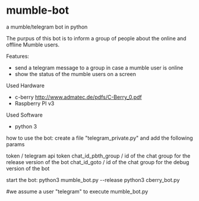 # mumble-bot
a mumble/telegram bot in python

The purpus of this bot is to inform a group of people about the online and offline Mumble users.

Features:
* send a telegram message to a group in case a mumble user is online
* show the status of the mumble users on a screen 

Used Hardware
* c-berry http://www.admatec.de/pdfs/C-Berry_0.pdf
* Raspberry PI v3

Used Software
* python 3


how to use the bot:
create a file "telegram_private.py" and add the following params

token / telegram api token
chat_id_pbth_group / id of the chat group for the release version of the bot
chat_id_goto / id of the chat group for the debug version of the bot

start the bot:
python3 mumble_bot.py --release
python3 cberry_bot.py

#we assume a user "telegram" to execute  mumble_bot.py 
